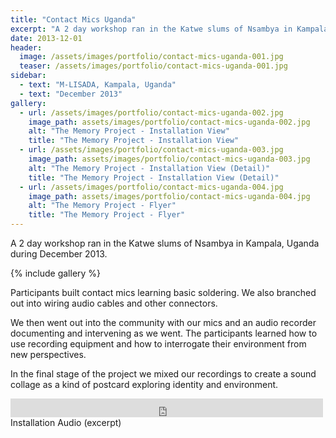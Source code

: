 ```yaml
---
title: "Contact Mics Uganda"
excerpt: "A 2 day workshop ran in the Katwe slums of Nsambya in Kampala, Uganda during December 2013."
date: 2013-12-01
header:
  image: /assets/images/portfolio/contact-mics-uganda-001.jpg
  teaser: /assets/images/portfolio/contact-mics-uganda-001.jpg
sidebar:
  - text: "M-LISADA, Kampala, Uganda"
  - text: "December 2013"
gallery:
  - url: /assets/images/portfolio/contact-mics-uganda-002.jpg
    image_path: assets/images/portfolio/contact-mics-uganda-002.jpg
    alt: "The Memory Project - Installation View"
    title: "The Memory Project - Installation View"
  - url: /assets/images/portfolio/contact-mics-uganda-003.jpg
    image_path: assets/images/portfolio/contact-mics-uganda-003.jpg
    alt: "The Memory Project - Installation View (Detail)"
    title: "The Memory Project - Installation View (Detail)"
  - url: /assets/images/portfolio/contact-mics-uganda-004.jpg
    image_path: assets/images/portfolio/contact-mics-uganda-004.jpg
    alt: "The Memory Project - Flyer"
    title: "The Memory Project - Flyer"
---
```

A 2 day workshop ran in the Katwe slums of Nsambya in Kampala, Uganda during December 2013.

{% include gallery %}

Participants built contact mics learning basic soldering. We also branched out into wiring audio cables and other connectors.

We then went out into the community with our mics and an audio recorder documenting and intervening as we went. The participants learned how to use recording equipment and how to interrogate their environment from new perspectives.

In the final stage of the project we mixed our recordings to create a sound collage as a kind of postcard exploring identity and environment.

<iframe src="https://archive.org/embed/M-LISADAFieldRecordings" width="500" height="30" frameborder="0" webkitallowfullscreen="true" mozallowfullscreen="true" allowfullscreen></iframe>

<figcaption>Installation Audio (excerpt)</figcaption>
